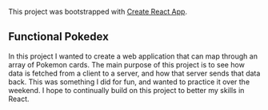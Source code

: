 This project was bootstrapped with [Create React App](https://github.com/facebook/create-react-app).

## Functional Pokedex

In this project I wanted to create a web application that can map through an array of Pokemon cards. The main purpose of this project is to see how data is fetched from a client to a server, and how that server sends that data back. This was something I did for fun, and wanted to practice it over the weekend. I hope to continually build on this project to better my skills in React.
